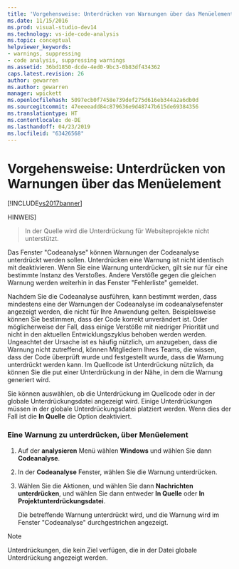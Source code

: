 ```yaml
---
title: 'Vorgehensweise: Unterdrücken von Warnungen über das Menüelement | Microsoft-Dokumentation'
ms.date: 11/15/2016
ms.prod: visual-studio-dev14
ms.technology: vs-ide-code-analysis
ms.topic: conceptual
helpviewer_keywords:
- warnings, suppressing
- code analysis, suppressing warnings
ms.assetid: 36bd1850-dcde-4ed0-9bc3-0b83df434362
caps.latest.revision: 26
author: gewarren
ms.author: gewarren
manager: wpickett
ms.openlocfilehash: 5097ecb0f7458e739def275d616eb344a2a6db0d
ms.sourcegitcommit: 47eeeeadd84c879636e9d48747b615de69384356
ms.translationtype: HT
ms.contentlocale: de-DE
ms.lasthandoff: 04/23/2019
ms.locfileid: "63426568"
---
```

# <a name="how-to-suppress-warnings-by-using-the-menu-item"></a>Vorgehensweise: Unterdrücken von Warnungen über das Menüelement
[!INCLUDE[vs2017banner](../includes/vs2017banner.md)]

HINWEIS]
> In der Quelle wird die Unterdrückung für Websiteprojekte nicht unterstützt.  
  
 Das Fenster "Codeanalyse" können Warnungen der Codeanalyse unterdrückt werden sollen. Unterdrücken eine Warnung ist nicht identisch mit deaktivieren. Wenn Sie eine Warnung unterdrücken, gilt sie nur für eine bestimmte Instanz des Verstoßes. Andere Verstöße gegen die gleichen Warnung werden weiterhin in das Fenster "Fehlerliste" gemeldet.  
  
 Nachdem Sie die Codeanalyse ausführen, kann bestimmt werden, dass mindestens eine der Warnungen der Codeanalyse im codeanalysefenster angezeigt werden, die nicht für Ihre Anwendung gelten. Beispielsweise können Sie bestimmen, dass der Code korrekt unverändert ist. Oder möglicherweise der Fall, dass einige Verstöße mit niedriger Priorität und nicht in den aktuellen Entwicklungszyklus behoben werden werden. Ungeachtet der Ursache ist es häufig nützlich, um anzugeben, dass die Warnung nicht zutreffend, können Mitgliedern Ihres Teams, die wissen, dass der Code überprüft wurde und festgestellt wurde, dass die Warnung unterdrückt werden kann. Im Quellcode ist Unterdrückung nützlich, da können Sie die put einer Unterdrückung in der Nähe, in dem die Warnung generiert wird.  
  
 Sie können auswählen, ob die Unterdrückung im Quellcode oder in der globale Unterdrückungsdatei angezeigt wird. Einige Unterdrückungen müssen in der globale Unterdrückungsdatei platziert werden. Wenn dies der Fall ist die **In Quelle** die Option deaktiviert.  
  
### <a name="to-suppress-a-warning-by-using-menu-item"></a>Eine Warnung zu unterdrücken, über Menüelement  
  
1. Auf der **analysieren** Menü wählen **Windows** und wählen Sie dann **Codeanalyse**.  
  
2. In der **Codeanalyse** Fenster, wählen Sie die Warnung unterdrücken.  
  
3. Wählen Sie die Aktionen, und wählen Sie dann **Nachrichten unterdrücken**, und wählen Sie dann entweder **In Quelle** oder **In Projektunterdrückungsdatei**.  
  
     Die betreffende Warnung unterdrückt wird, und die Warnung wird im Fenster "Codeanalyse" durchgestrichen angezeigt.  
  
> [!NOTE]
> Unterdrückungen, die kein Ziel verfügen, die in der Datei globale Unterdrückung angezeigt werden.
